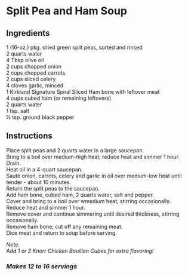 # Split Pea and Ham Soup

## Ingredients
1 (16-oz.) pkg. dried green split peas, sorted and rinsed  
2 quarts water  
4 Tbsp olive oil  
2 cups chopped onion  
2 cups chopped carrots  
2 cups sliced celery  
4 cloves garlic, minced  
1 Kirkland Signature Spiral Sliced Ham bone with leftover meat  
4 cups cubed ham (or remaining leftovers)  
2 quarts water  
1 tsp. salt  
&frac12; tsp. ground black pepper  

## Instructions
Place split peas and 2 quarts water in a large saucepan.  
Bring to a boil over medium-high heat; reduce heat and simmer 1 hour. Drain.  
Heat oil in a 4-quart saucepan.  
Sauté onion, carrots, celery and garlic in oil over medium-low heat until tender - about 10 minutes.  
Return the split peas to the saucepan.  
Add ham bone, cubed ham, 2 quarts water, salt and pepper.  
Cover and bring to a boil over wmedium heat, stirring occasionally.  
Reduce heat and simmer 1 hour.  
Remove cover and continue simmering until desired thickness, stirring occasionally.  
Remove ham bone; cut off any remaining meat.  
Dice meat and return to soup before serving.   

*Note:*   
*Add 1 or 2 Knorr Chicken Bouillon Cubes for extra flavoring!*  

### *Makes 12 to 16 servings*
